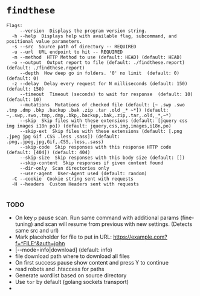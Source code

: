 # `findthese`

```
Flags:
     --version  Displays the program version string.
  -h --help  Displays help with available flag, subcommand, and positional value parameters.
  -s --src  Source path of directory -- REQUIRED
  -u --url  URL endpoint to hit -- REQUIRED
  -m --method  HTTP Method to use (default: HEAD) (default: HEAD)
  -o --output  Output report to file (default: ./findthese.report) (default: ./findthese.report)
     --depth  How deep go in folders. '0' no limit  (default: 0) (default: 0)
  -z --delay  Delay every request for N milliseconds (default: 150) (default: 150)
     --timeout  Timeout (seconds) to wait for response  (default: 10) (default: 10)
     --mutations  Mutations of checked file (default: [~ .swp .swo .tmp .dmp .bkp .backup .bak .zip .tar .old _* ~*]) (default: ~,.swp,.swo,.tmp,.dmp,.bkp,.backup,.bak,.zip,.tar,.old,_*,~*)
     --skip  Skip files with these extensions (default: [jquery css img images i18n po]) (default: jquery,css,img,images,i18n,po)
     --skip-ext  Skip files with these extensions (default: [.png .jpeg jpg Gif .CSS .less .sass]) (default: .png,.jpeg,jpg,Gif,.CSS,.less,.sass)
     --skip-code  Skip responses with this response HTTP code (default: [404]) (default: 404)
     --skip-size  Skip responses with this body size (default: [])
     --skip-content  Skip responses if given content found
     --dir-only  Scan directories only
     --user-agent  User-Agent used (default: random)
  -C --cookie  Cookie string sent with requests
  -H --headers  Custom Headers sent with requests


```


### TODO
- On key `p` pause scan. Run same command with additional params (fine-tuning) and scan will resume from previous with new settings. (Detects same src and url)
- Mark placeholder for file to put in URL: https://example.com?f=^FILE^&auth=john
- [--mode=info|download] (default: info)
- file download path where to download all files
- On first success pause show content and press Y to continue
- read robots and .htaccess for paths
- Generate wordlist based on source directory
- Use `tor` by default (golang sockets transport)
-
